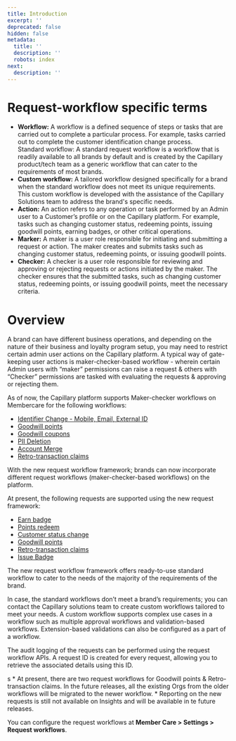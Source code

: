 ```yaml
---
title: Introduction
excerpt: ''
deprecated: false
hidden: false
metadata:
  title: ''
  description: ''
  robots: index
next:
  description: ''
---
```

# Request-workflow specific terms

* **Workflow:** A workflow is a defined sequence of steps or tasks that are carried out to complete a particular process. For example, tasks carried out to complete the customer identification change process.\
  Standard workflow: A standard request workflow is a workflow that is readily available to all brands by default and is created by the Capillary product/tech team as a generic workflow that can cater to the requirements of most brands.
* **Custom workflow:**  A tailored workflow designed specifically for a brand when the standard workflow does not meet its unique requirements. This custom workflow is developed with the assistance of the Capillary Solutions team to address the brand's specific needs.
* **Action:** An action refers to any operation or task performed by an Admin user to a Customer’s profile or on the Capillary platform. For example, tasks such as changing customer status, redeeming points, issuing goodwill points, earning badges, or other critical operations.
* **Marker:** A maker is a user role responsible for initiating and submitting a request or action. The maker creates and submits tasks such as changing customer status, redeeming points, or issuing goodwill points.
* **Checker:** A checker is a user role responsible for reviewing and approving or rejecting requests or actions initiated by the maker. The checker ensures that the submitted tasks, such as changing customer status, redeeming points, or issuing goodwill points, meet the necessary criteria.

# Overview

A brand can have different business operations, and depending on the nature of their business and loyalty program setup, you may need to restrict certain admin user actions on the Capillary platform. A typical way of gate-keeping user actions is maker-checker-based workflow - wherein certain Admin users with “maker” permissions can raise a request & others with “Checker” permissions are tasked with evaluating the requests & approving or rejecting them.

As of now, the Capillary platform supports Maker-checker workflows on Membercare for the following workflows:

* [Identifier Change - Mobile, Email, External ID](https://docs.capillarytech.com/docs/manage-id-change_requests)
* [Goodwill points ](https://docs.capillarytech.com/docs/issue-goodwill-points_coupons)
* [Goodwill coupons](https://docs.capillarytech.com/docs/issue-goodwill-points_coupons) 
* [PII Deletion](https://docs.capillarytech.com/reference/pii-deletion) 
* [Account Merge ](https://docs.capillarytech.com/docs/manage-id-change_requests#merge-accounts)
* [Retro-transaction claims](https://docs.capillarytech.com/docs/issue-goodwill-points_coupons)

With the new request workflow framework; brands can now incorporate different request workflows (maker-checker-based workflows) on the platform.

At present, the following requests are supported using the new request framework:

* [Earn badge](https://docs.capillarytech.com/docs/configuring-earn-badge-request-workflow)
* [Points redeem](https://docs.capillarytech.com/docs/configuring-points-redemption-request-workflow)
* [Customer status change](https://docs.capillarytech.com/docs/configuring-customer-status-change-request-workflow)
* [Goodwill points](https://docs.capillarytech.com/docs/configuring-goodwill-points-request-workflow)
* [Retro-transaction claims](https://docs.capillarytech.com/reference/retro-transaction-claim-transaction)
* [Issue Badge](https://docs.capillarytech.com/docs/configuring-issue-badges-request-workflow)

The new request workflow framework offers ready-to-use standard workflow to cater to the needs of the majority of the requirements of the brand. 

In case, the standard workflows don’t meet a brand’s requirements; you can contact the Capillary solutions team to create custom workflows tailored to meet your needs. A custom workflow supports complex use cases in a workflow such as multiple approval workflows and validation-based workflows. Extension-based validations can also be configured as a part of a workflow.

The audit logging of the requests can be performed using the request workflow APIs. A request ID is created for every request, allowing you to retrieve the associated details using this ID.

<Note title="Note">
s
* At present, there are two request workflows for Goodwill points & Retro-transaction claims.  In the future releases, all the existing Orgs from the older workflows will be migrated to the newer workflow.
* Reporting on the new requests is still not available on Insights and will be available in te future releases.
</Note>

You can configure the request workflows at **Member Care > Settings > Request workflows**.
